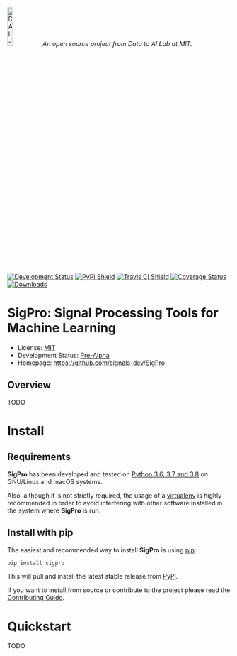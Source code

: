 <p align="left">
<img width=15% src="https://dai.lids.mit.edu/wp-content/uploads/2018/06/Logo_DAI_highres.png" alt="DAI-Lab" />
<i>An open source project from Data to AI Lab at MIT.</i>
</p>

[![Development Status](https://img.shields.io/badge/Development%20Status-2%20--%20Pre--Alpha-yellow)](https://pypi.org/search/?c=Development+Status+%3A%3A+2+-+Pre-Alpha)
[![PyPi Shield](https://img.shields.io/pypi/v/SigPro.svg)](https://pypi.python.org/pypi/SigPro)
[![Travis CI Shield](https://travis-ci.org/signals-dev/SigPro.svg?branch=master)](https://travis-ci.org/signals-dev/SigPro)
[![Coverage Status](https://codecov.io/gh/signals-dev/SigPro/branch/master/graph/badge.svg)](https://codecov.io/gh/signals-dev/SigPro)
[![Downloads](https://pepy.tech/badge/sigpro)](https://pepy.tech/project/sigpro)


# SigPro: Signal Processing Tools for Machine Learning

* License: [MIT](https://github.com/signals-dev/SigPro/blob/master/LICENSE)
* Development Status: [Pre-Alpha](https://pypi.org/search/?c=Development+Status+%3A%3A+2+-+Pre-Alpha)
* Homepage: https://github.com/signals-dev/SigPro

## Overview

TODO

# Install

## Requirements

**SigPro** has been developed and tested on [Python 3.6, 3.7 and 3.8](https://www.python.org/downloads/)
on GNU/Linux and macOS systems.

Also, although it is not strictly required, the usage of a [virtualenv](
https://virtualenv.pypa.io/en/latest/) is highly recommended in order to avoid
interfering with other software installed in the system where **SigPro** is run.

## Install with pip

The easiest and recommended way to install **SigPro** is using [pip](
https://pip.pypa.io/en/stable/):

```bash
pip install sigpro
```

This will pull and install the latest stable release from [PyPi](https://pypi.org/).

If you want to install from source or contribute to the project please read the
[Contributing Guide](CONTRIBUTING.rst).


# Quickstart

TODO
